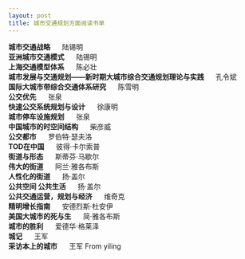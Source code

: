```yaml
---
layout: post
title: 城市交通规划方面阅读书单
---
```

 
**城市交通战略**&nbsp;&nbsp;&nbsp;&nbsp;&nbsp;&nbsp;陆锡明  
**亚洲城市交通模式**&nbsp;&nbsp;&nbsp;&nbsp;&nbsp;&nbsp;陆锡明  
**上海交通模型体系**&nbsp;&nbsp;&nbsp;&nbsp;&nbsp;&nbsp;陈必壮  
**城市发展与交通规划——新时期大城市综合交通规划理论与实践**&nbsp;&nbsp;&nbsp;&nbsp;&nbsp;&nbsp;孔令斌  
**国际大城市带综合交通体系研究**&nbsp;&nbsp;&nbsp;&nbsp;&nbsp;&nbsp;陈雪明  
**公交优先**&nbsp;&nbsp;&nbsp;&nbsp;&nbsp;&nbsp;张泉  
**快速公交系统规划与设计**&nbsp;&nbsp;&nbsp;&nbsp;&nbsp;&nbsp;徐康明  
**城市停车设施规划**&nbsp;&nbsp;&nbsp;&nbsp;&nbsp;&nbsp;张泉  
**中国城市的时空间结构**&nbsp;&nbsp;&nbsp;&nbsp;&nbsp;&nbsp;柴彦威  
**公交都市**&nbsp;&nbsp;&nbsp;&nbsp;&nbsp;&nbsp;罗伯特·瑟夫洛  
**TOD在中国**&nbsp;&nbsp;&nbsp;&nbsp;&nbsp;&nbsp;彼得·卡尔索普  
**街道与形态**&nbsp;&nbsp;&nbsp;&nbsp;&nbsp;&nbsp;斯蒂芬·马歇尔  
**伟大的街道**&nbsp;&nbsp;&nbsp;&nbsp;&nbsp;&nbsp;阿兰·雅各布斯  
**人性化的街道**&nbsp;&nbsp;&nbsp;&nbsp;&nbsp;&nbsp;扬·盖尔  
**公共空间 公共生活**&nbsp;&nbsp;&nbsp;&nbsp;&nbsp;&nbsp;扬·盖尔  
**公共交通运营，规划与经济**&nbsp;&nbsp;&nbsp;&nbsp;&nbsp;&nbsp;维奇克  
**精明增长指南**&nbsp;&nbsp;&nbsp;&nbsp;&nbsp;&nbsp;安德烈斯·杜安伊  
**美国大城市的死与生**&nbsp;&nbsp;&nbsp;&nbsp;&nbsp;&nbsp;简·雅各布斯   
**城市的胜利**&nbsp;&nbsp;&nbsp;&nbsp;&nbsp;&nbsp;爱德华·格莱泽  
**城记**&nbsp;&nbsp;&nbsp;&nbsp;&nbsp;&nbsp;王军  
**采访本上的城市**&nbsp;&nbsp;&nbsp;&nbsp;&nbsp;&nbsp;王军
From yiling

